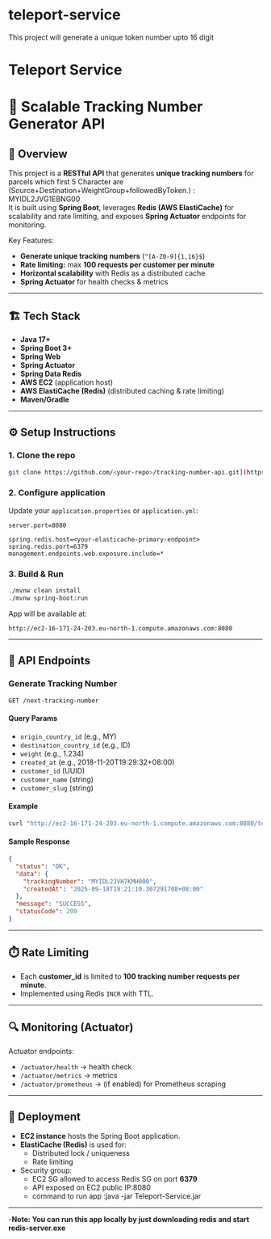 # teleport-service
This project will generate a unique token number upto 16 digit
# Teleport Service
# 🚀 Scalable Tracking Number Generator API

## 📌 Overview
This project is a **RESTful API** that generates **unique tracking numbers** for parcels which first 5 Character are (Source+Destination+WeightGroup+followedByToken.) :  MYIDL2JVG1EBNG00  
It is built using **Spring Boot**, leverages **Redis (AWS ElastiCache)** for scalability and rate limiting, and exposes **Spring Actuator** endpoints for monitoring.

Key Features:
- **Generate unique tracking numbers** (`^[A-Z0-9]{1,16}$`)
- **Rate limiting:** max **100 requests per customer per minute**
- **Horizontal scalability** with Redis as a distributed cache
- **Spring Actuator** for health checks & metrics

---

## 🏗️ Tech Stack
- **Java 17+**
- **Spring Boot 3+**
- **Spring Web**
- **Spring Actuator**
- **Spring Data Redis**
- **AWS EC2** (application host)
- **AWS ElastiCache (Redis)** (distributed caching & rate limiting)
- **Maven/Gradle**

---

## ⚙️ Setup Instructions

### 1. Clone the repo
```bash
git clone https://github.com/<your-repo>/tracking-number-api.git](https://github.com/anuragtiwaryy/teleport-service.git
```

### 2. Configure application
Update your `application.properties` or `application.yml`:
```properties
server.port=8080

spring.redis.host=<your-elasticache-primary-endpoint>
spring.redis.port=6379
management.endpoints.web.exposure.include=*
```

### 3. Build & Run
```bash
./mvnw clean install
./mvnw spring-boot:run
```

App will be available at:
```
http://ec2-16-171-24-203.eu-north-1.compute.amazonaws.com:8080
```

---

## 📡 API Endpoints

### Generate Tracking Number
```http
GET /next-tracking-number
```

#### Query Params
- `origin_country_id` (e.g., MY)
- `destination_country_id` (e.g., ID)
- `weight` (e.g., 1.234)
- `created_at` (e.g., 2018-11-20T19:29:32+08:00)
- `customer_id` (UUID)
- `customer_name` (string)
- `customer_slug` (string)

#### Example
```bash
curl "http://ec2-16-171-24-203.eu-north-1.compute.amazonaws.com:8080/teleport-service/next-tracking-number?origin_country_id=MY&destination_country_id=ID&weight=1.234&created_at=2018-11-20T19:29:32+08:00&customer_id=de619854-b59b-425e-9db4-943979e1bd49&customer_name=RedBox Logistics&customer_slug=redbox-logistics"
```

#### Sample Response
```json
{
  "status": "OK",
  "data": {
    "trackingNumber": "MYIDL2JVH7KMH000",
    "createdAt": "2025-09-18T19:21:10.307291708+08:00"
  },
  "message": "SUCCESS",
  "statusCode": 200
}
```

---

## ⏱️ Rate Limiting
- Each **customer_id** is limited to **100 tracking number requests per minute**.
- Implemented using Redis `INCR` with TTL.

---

## 🔍 Monitoring (Actuator)
Actuator endpoints:
- `/actuator/health` → health check
- `/actuator/metrics` → metrics
- `/actuator/prometheus` → (if enabled) for Prometheus scraping

---

## 🚀 Deployment
- **EC2 instance** hosts the Spring Boot application.
- **ElastiCache (Redis)** is used for:
    - Distributed lock / uniqueness
    - Rate limiting
- Security group:
    - EC2 SG allowed to access Redis SG on port **6379**
    - API exposed on EC2 public IP:8080
    - command to run app :java -jar Teleport-Service.jar

---


-**Note: You can run this app locally by just downloading redis and start redis-server.exe**
